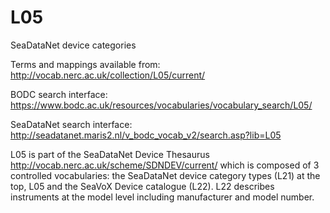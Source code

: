 # L05
SeaDataNet device categories

Terms and mappings available from: http://vocab.nerc.ac.uk/collection/L05/current/

BODC search interface: https://www.bodc.ac.uk/resources/vocabularies/vocabulary_search/L05/

SeaDataNet search interface: http://seadatanet.maris2.nl/v_bodc_vocab_v2/search.asp?lib=L05

L05 is part of the SeaDataNet Device Thesaurus http://vocab.nerc.ac.uk/scheme/SDNDEV/current/
which is composed of 3 controlled vocabularies: the SeaDataNet device category types (L21) at the top, L05 and the SeaVoX Device catalogue (L22). L22 describes instruments at the model level including manufacturer and model number.
